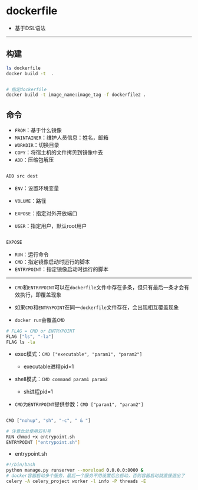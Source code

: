 
# dockerfile



- 基于DSL语法


---
## 构建
```sh
ls dockerfile
docker build -t  .


# 指定dockerfile
docker build -t image_name:image_tag -f dockerfile2 .

```

## 命令

- `FROM`：基于什么镜像
- `MAINTAINER`：维护人员信息：姓名，邮箱
- `WORKDIR`：切换目录
- `COPY`：将宿主机的文件拷贝到镜像中去
- `ADD`：压缩包解压
```sh

ADD src dest
```


- `ENV`：设置环境变量

- `VOLUME`：路径
- `EXPOSE`：指定对外开放端口
- `USER`：指定用户，默认root用户

```sh

EXPOSE
```

- `RUN`：运行命令
- `CMD`：指定镜像启动时运行的脚本
- `ENTRYPOINT`：指定镜像启动时运行的脚本


---


- `CMD`和`ENTRYPOINT`可以在`dockerfile`文件中存在多条，但只有最后一条才会有效执行，即覆盖现象
- 如果`CMD`和`ENTRYPOINT`在同一`dockerfile`文件存在，会出现相互覆盖现象

- `docker run`会覆盖`CMD`

```sh
# FLAG = CMD or ENTRYPOINT
FLAG ["ls", "-la"]
FLAG ls -la

```

- exec模式：`CMD ["executable", "param1", "param2"]`
    - executable进程pid=1
- shell模式：`CMD command param1 param2`
    - sh进程pid=1

- `CMD`为`ENTRYPOINT`提供参数：`CMD ["param1", "param2"]`


```sh

CMD ["nohup", "sh", "-c", " & "]

# 注意此处使用双引号
RUN chmod +x entrypoint.sh
ENTRYPOINT ["entrypoint.sh"]
```

- entrypoint.sh
```sh
#!/bin/bash
python manage.py runserver --noreload 0.0.0.0:8000 &
# docker容器启动多个服务，最后一个服务不用设置后台启动，否则容器启动就直接退出了
celery -A celery_project worker -l info -P threads -E
```